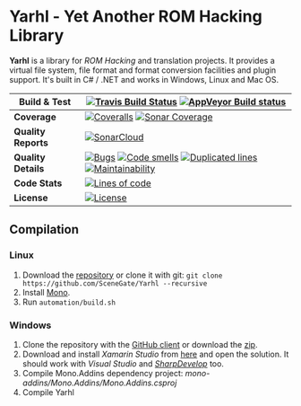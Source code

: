 # Yarhl - Yet Another ROM Hacking Library

**Yarhl** is a library for *ROM Hacking* and translation projects. It provides a virtual file system, file format and format conversion facilities and plugin support. It's built in C# / .NET and works in Windows, Linux and Mac OS.

| Build & Test | [![Travis Build Status](https://travis-ci.org/SceneGate/Yarhl.svg?branch=master)](https://travis-ci.org/SceneGate/Yarhl) [![AppVeyor Build status](https://ci.appveyor.com/api/projects/status/hjgmge090s7962q6/branch/master?svg=true)](https://ci.appveyor.com/project/pleonex/libgame/branch/master) |
| ----- | ------ |
| **Coverage** | [![Coveralls](https://coveralls.io/repos/github/SceneGate/Yarhl/badge.svg?branch=master)](https://coveralls.io/github/SceneGate/Yarhl?branch=master) [![Sonar Coverage](https://sonarcloud.io/api/project_badges/measure?project=yarhl&metric=coverage)](https://sonarcloud.io/dashboard?id=yarhl) |
| **Quality Reports** | [![SonarCloud](https://sonarcloud.io/api/project_badges/measure?project=yarhl&metric=alert_status)](https://sonarcloud.io/dashboard?id=yarhl) |
| **Quality Details** | [![Bugs](https://sonarcloud.io/api/project_badges/measure?project=yarhl&metric=bugs)](https://sonarcloud.io/dashboard?id=yarhl) [![Code smells](https://sonarcloud.io/api/project_badges/measure?project=yarhl&metric=code_smells)](https://sonarcloud.io/dashboard?id=yarhl) [![Duplicated lines](https://sonarcloud.io/api/project_badges/measure?project=yarhl&metric=duplicated_lines_density)](https://sonarcloud.io/dashboard?id=yarhl) [![Maintainability](https://sonarcloud.io/api/project_badges/measure?project=yarhl&metric=sqale_rating)](https://sonarcloud.io/dashboard?id=yarhl) |
| **Code Stats** | [![Lines of code](https://sonarcloud.io/api/project_badges/measure?project=yarhl&metric=ncloc)](https://sonarcloud.io/dashboard?id=yarhl) |
| **License** | [![License](https://img.shields.io/badge/license-GPL%20V3-blue.svg?style=flat)](http://www.gnu.org/copyleft/gpl.html) |

## Compilation

### Linux

1.  Download the [repository](https://github.com/SceneGate/Yarhl/archive/master.zip) or clone it with git: `git clone https://github.com/SceneGate/Yarhl --recursive`
2.  Install [Mono](http://www.mono-project.com/docs/getting-started/install/linux/).
3.  Run `automation/build.sh`

### Windows

1.  Clone the repository with the [GitHub client](https://windows.github.com/) or download the [zip](https://github.com/SceneGate/Yarhl/archive/master.zip).
2.  Download and install *Xamarin Studio* from [here](http://www.monodevelop.com/download/) and open the solution. It should work with *Visual Studio* and [*SharpDevelop*](http://www.icsharpcode.net/OpenSource/SD/Download/) too.
3.  Compile Mono.Addins dependency project: *mono-addins/Mono.Addins/Mono.Addins.csproj*
4.  Compile Yarhl
